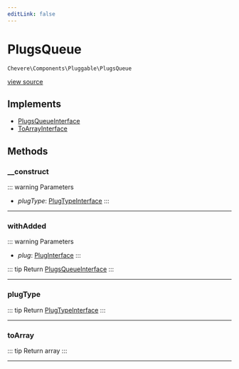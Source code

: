 ```yaml
---
editLink: false
---
```


# PlugsQueue

`Chevere\Components\Pluggable\PlugsQueue`

[view source](https://github.com/chevere/chevere/blob/master/src/Chevere/Components/Pluggable/PlugsQueue.php)

## Implements

- [PlugsQueueInterface](../../Interfaces/Pluggable/PlugsQueueInterface.md)
- [ToArrayInterface](../../Interfaces/Common/ToArrayInterface.md)

## Methods

### __construct

::: warning Parameters
- *plugType*: [PlugTypeInterface](../../Interfaces/Pluggable/PlugTypeInterface.md)
:::

---

### withAdded

::: warning Parameters
- *plug*: [PlugInterface](../../Interfaces/Pluggable/PlugInterface.md)
:::

::: tip Return
[PlugsQueueInterface](../../Interfaces/Pluggable/PlugsQueueInterface.md)
:::

---

### plugType

::: tip Return
[PlugTypeInterface](../../Interfaces/Pluggable/PlugTypeInterface.md)
:::

---

### toArray

::: tip Return
array
:::

---

